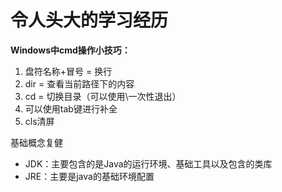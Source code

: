 # 令人头大的学习经历

**Windows中cmd操作小技巧：**

1. 盘符名称+冒号 = 换行
2. dir = 查看当前路径下的内容
3. cd = 切换目录（可以使用\一次性退出）
4. 可以使用tab键进行补全
5. cls清屏

基础概念复健

- JDK：主要包含的是Java的运行环境、基础工具以及包含的类库
- JRE：主要是java的基础环境配置
